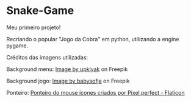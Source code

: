 # Snake-Game
Meu primeiro projeto!

Recriando o popular "Jogo da Cobra" em python, utilizando a engine pygame.
    



Créditos das imagens utilizadas:

Background menu:
<a href="https://www.freepik.com/free-vector/jungle-rainforest-landscape-tropical-forest_25694509.htm#query=jungle%20cartoon%20background%20tree&position=10&from_view=keyword">Image by upklyak</a> on Freepik

Background jogo:
<a href="https://www.freepik.com/free-vector/seamless-textured-grass-natural-grass-pattern_11930799.htm#query=cartoon%20grass&position=1&from_view=keyword">Image by babysofja</a> on Freepik

Ponteiro:
<a href="https://www.flaticon.com/br/icones-gratis/ponteiro-do-mouse" title="ponteiro do mouse ícones">Ponteiro do mouse ícones criados por Pixel perfect - Flaticon</a>

